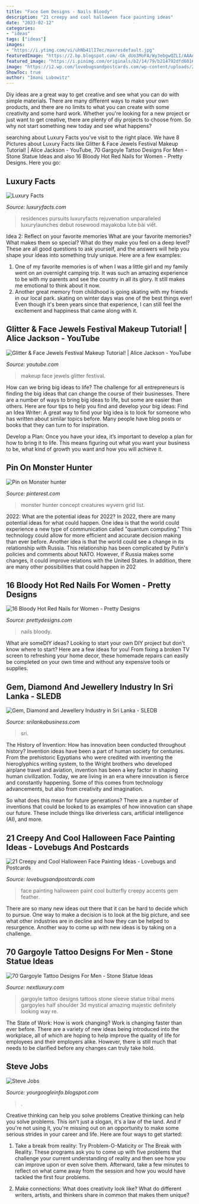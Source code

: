 ```yaml
---
title: "Face Gem Designs - Nails Bloody"
description: "21 creepy and cool halloween face painting ideas"
date: "2023-02-12"
categories:
- "ideas"
tags: ["ideas"]
images:
- "https://i.ytimg.com/vi/uhNb41lI7ec/maxresdefault.jpg"
featuredImage: "https://2.bp.blogspot.com/-Gk_dUo3MoFA/Wy3ebgwQZLI/AAAAAAAAfK0/x5SjqlpMsBIfeCMb3sxQFyLQG2YpA4mqgCK4BGAYYCw/s1600/picture-718108.jpg"
featured_image: "https://i.pinimg.com/originals/b2/14/79/b214792dfd6016dc19f6e33f0522c6c1.png"
image: "https://i2.wp.com/lovebugsandpostcards.com/wp-content/uploads/2014/10/FairyEyes.jpg?resize=467%2C877"
ShowToc: true
author: "Imani Lubowitz"
---
```



Diy ideas are a great way to get creative and see what you can do with simple materials. There are many different ways to make your own products, and there are no limits to what you can create with some creativity and some hard work. Whether you're looking for a new project or just want to get creative, there are plenty of diy projects to choose from. So why not start something new today and see what happens?

	

		
searching about Luxury Facts you've visit to the right place. We have 8 Pictures about Luxury Facts like Glitter &amp; Face Jewels Festival Makeup Tutorial! | Alice Jackson - YouTube, 70 Gargoyle Tattoo Designs For Men - Stone Statue Ideas and also 16 Bloody Hot Red Nails for Women - Pretty Designs. Here you go:
		
    
## Luxury Facts

<img loading=lazy src="http://www.luxuryfacts.com/app/webroot/img/images/Aman-Residence-Bedroom.jpg" onerror="this.onerror=null;this.src='https://tse1.mm.bing.net/th?id=OIP.kBNE04gcr778xUD16trkJwHaEj&amp;pid=15.1';" alt="Luxury Facts">

_Source: luxuryfacts.com_

>residences pursuits luxuryfacts rejuvenation unparalleled luxurylaunches debut rosewood mayakoba lute bài viết. 

	

Idea 2: Reflect on your favorite memories
What are your favorite memories? What makes them so special? What do they make you feel on a deep level? These are all good questions to ask yourself, and the answers will help you shape your ideas into something truly unique. Here are a few examples: 
1. One of my favorite memories is of when I was a little girl and my family went on an overnight camping trip. It was such an amazing experience to be with my parents and see the country in all its glory. It still makes me emotional to think about it now. 
2. Another great memory from childhood is going skating with my friends in our local park. skating on winter days was one of the best things ever! Even though it's been years since that experience, I can still feel the excitement and happiness that came along with it. 

    
## Glitter &amp; Face Jewels Festival Makeup Tutorial! | Alice Jackson - YouTube

<img loading=lazy src="https://i.ytimg.com/vi/uhNb41lI7ec/maxresdefault.jpg" onerror="this.onerror=null;this.src='https://tse4.mm.bing.net/th?id=OIP.rzAMZlErQZPwhIQqcmE9zQHaEK&amp;pid=15.1';" alt="Glitter &amp; Face Jewels Festival Makeup Tutorial! | Alice Jackson - YouTube">

_Source: youtube.com_

>makeup face jewels glitter festival. 

	

How can we bring big ideas to life?
The challenge for all entrepreneurs is finding the big ideas that can change the course of their businesses. There are a number of ways to bring big ideas to life, but some are easier than others. Here are four tips to help you find and develop your big ideas:
Find an Idea Writer: A great way to find your big idea is to look for someone who has written about similar topics before. Many people have blog posts or books that they can turn to for inspiration.

Develop a Plan: Once you have your idea, it’s important to develop a plan for how to bring it to life. This means figuring out what you want your business to be, what kind of growth you want and how you will achieve it.

    
## Pin On Monster Hunter

<img loading=lazy src="https://i.pinimg.com/originals/b2/14/79/b214792dfd6016dc19f6e33f0522c6c1.png" onerror="this.onerror=null;this.src='https://tse3.mm.bing.net/th?id=OIP.kvFujnvskRHSWGlg2u-2EgHaEN&amp;pid=15.1';" alt="Pin on Monster hunter">

_Source: pinterest.com_

>monster hunter concept creatures wyvern grid list. 

	

2022: What are the potential ideas for 2022?
In 2022, there are many potential ideas for what could happen. One idea is that the world could experience a new type of communication called "quantum computing." This technology could allow for more efficient and accurate decision making than ever before. Another idea is that the world could see a change in its relationship with Russia. This relationship has been complicated by Putin's policies and comments about NATO. However, if Russia makes some changes, it could improve relations with the United States. In addition, there are many other possibilities that could happen in 202
    
## 16 Bloody Hot Red Nails For Women - Pretty Designs

<img loading=lazy src="https://www.prettydesigns.com/wp-content/uploads/2014/08/Hot-Red-Nails.jpg" onerror="this.onerror=null;this.src='https://tse2.mm.bing.net/th?id=OIP.qbKxNQMahkBOloxKQGmXvQHaJ6&amp;pid=15.1';" alt="16 Bloody Hot Red Nails for Women - Pretty Designs">

_Source: prettydesigns.com_

>nails bloody. 

	

What are someDIY ideas?
Looking to start your own DIY project but don't know where to start? Here are a few ideas for you! From fixing a broken TV screen to refreshing your home decor, these homemade repairs can easily be completed on your own time and without any expensive tools or supplies.

    
## Gem, Diamond And Jewellery Industry In Sri Lanka - SLEDB

<img loading=lazy src="https://www.srilankabusiness.com/images/products/gem/overview/top_img.jpg" onerror="this.onerror=null;this.src='https://tse1.mm.bing.net/th?id=OIP.BU5ta_HZuYrmmHYqw-iiGAHaDu&amp;pid=15.1';" alt="Gem, Diamond and Jewellery Industry in Sri Lanka - SLEDB">

_Source: srilankabusiness.com_

>sri. 

	

The History of Invention: How has innovation been conducted throughout history?
Invention ideas have been a part of human society for centuries. From the prehistoric Egyptians who were credited with inventing the hieroglyphics writing system, to the Wright brothers who developed airplane travel and aviation, invention has been a key factor in shaping human civilization. 
Today, we are living in an era where innovation is fierce and constantly happening. Some of this comes from technology advancements, but also from creativity and imagination. 

So what does this mean for future generations? There are a number of inventions that could be looked to as examples of how innovation can shape our future. These include things like driverless cars, artificial intelligence (AI), and more.

    
## 21 Creepy And Cool Halloween Face Painting Ideas - Lovebugs And Postcards

<img loading=lazy src="https://i2.wp.com/lovebugsandpostcards.com/wp-content/uploads/2014/10/FairyEyes.jpg?resize=467%2C877" onerror="this.onerror=null;this.src='https://tse4.mm.bing.net/th?id=OIP.lVB0HBH1ORcDwiCd8Hlx7gHaN6&amp;pid=15.1';" alt="21 Creepy and Cool Halloween Face Painting Ideas - Lovebugs and Postcards">

_Source: lovebugsandpostcards.com_

>face painting halloween paint cool butterfly creepy accents gem feather. 

	

There are so many new ideas out there that it can be hard to decide which to pursue. One way to make a decision is to look at the big picture, and see what other industries are in decline and how they can be helped to resurgence. Another way to come up with new ideas is by taking on a challenge.

    
## 70 Gargoyle Tattoo Designs For Men - Stone Statue Ideas

<img loading=lazy src="http://nextluxury.com/wp-content/uploads/amazing-mens-shaded-gargoyle-half-sleeve-and-shoulder-tattoos.jpg" onerror="this.onerror=null;this.src='https://tse4.mm.bing.net/th?id=OIP.mOuYgSxQF0xtfP0XmvIrggHaHa&amp;pid=15.1';" alt="70 Gargoyle Tattoo Designs For Men - Stone Statue Ideas">

_Source: nextluxury.com_

>gargoyle tattoo designs tattoos stone sleeve statue tribal mens gargoyles half shoulder 3d mystical amazing majestic definitely looking way re. 

	

The State of Work: How is work changing?
Work is changing faster than ever before. There are a variety of new ideas being introduced into the workplace, all of which are hoping to help improve the quality of life for employees and their employers alike. However, there is still much that needs to be clarified before any changes can truly take hold.

    
## Steve Jobs

<img loading=lazy src="https://2.bp.blogspot.com/-Gk_dUo3MoFA/Wy3ebgwQZLI/AAAAAAAAfK0/x5SjqlpMsBIfeCMb3sxQFyLQG2YpA4mqgCK4BGAYYCw/s1600/picture-718108.jpg" onerror="this.onerror=null;this.src='https://tse3.mm.bing.net/th?id=OIP.PPuMB-cL9OiONSibqMkQRwHaEK&amp;pid=15.1';" alt="Steve Jobs">

_Source: yourgoogleinfo.blogspot.com_

>. 

	

Creative thinking can help you solve problems
Creative thinking can help you solve problems. This isn't just a slogan, it's a law of the land. And if you're not using it, you're missing out on an opportunity to make some serious strides in your career and life. Here are four ways to get started: 
1. Take a break from reality: Try Problem-O-Maticity or The Break with Reality. These programs ask you to come up with five problems that challenge your current understanding of reality and then see how you can improve upon or even solve them. Afterward, take a few minutes to reflect on what came away from the session and how you would have tackled the first four problems. 

2. Make connections: What does creativity look like? What do different writers, artists, and thinkers share in common that makes them unique?

